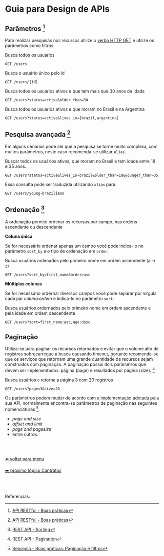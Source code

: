# Guia para Design de APIs

## Parâmetros [^1]

Para realizar pesquisas nos recursos utilize o [verbo HTTP GET](http-verbs.md#get) e utilize os parâmetros como filtros.

Busca todos os usuários

```
GET /users
```

Busca o usuário único pelo id

```
GET /users/{id}
```

Busca todos os usuários ativos e que tem mais que 30 anos de idade

```
GET /users?status=active&older_than=30
```

Busca todos os usuários ativos e que moram no Brasil e na Argentina

```
GET /users?status=active&lives_in=[brazil,argentina]
```

## Pesquisa avançada [^1]

Em alguns cenários pode ser que a pesquisa se torne muito complexa, com muitos parâmetros, neste caso recomenda-se utilizar `alias`.

Buscar todos os usuários ativos, que moram no Brasil e tem idade entre 18 e 35 anos.

```
GET /users?status=active&lives_in=brazil&older_than=18&younger_than=35
```

Essa consulta pode ser traduzida utilizando `alias` para:

```
GET /users/young-brazilians
```

## Ordenação [^2]

A ordenação permite ordenar os recursos por campo, nas ordens ascendente ou descendente

**Coluna única**

Se for necessário ordenar apenas um campo você pode indica-lo no parâmetro `sort_by` e o tipo de ordenação em `order`.

Busca usuários ordenados pelo primeiro nome em ordem ascendente (a -> z)

```
GET /users?sort_by=first_name&order=asc
```

**Múltiplas colunas**

Se for necessário ordernar diversos campos você pode separar por vírgula cada par _coluna:ordem_ e indica-lo no parâmetro `sort`.

Busca usuários ordernados pelo primeiro nome em ordem ascendente e pela idade em ordem descendente

```
GET /users?sort=first_name:asc,age:desc
```

## Paginação

Utiliza-se para paginar os recursos retornados e evitar que o volume alto de registros sobrecarregue a busca causando timeout, portanto recomenda-se que os serviços que retornam uma grande quantidade de recursos sejam construídos com paginação. A paginação possui dois parâmetros que devem ser implementados: página (page) e resultados por página (size). [^3]


Busca usuários e retorna a página 3 com 20 registros

```
GET /users?page=3&size=20
```

Os parâmetros podem mudar de acordo com a implementação adotada pela sua API, normalmente encontra-se parâmetros de paginação nas seguintes nomenclaturas [^4]:
- _page and size_
- _offset and limit_
- _page and pagesize_
- entre outros. 

<br><br>

[⬅️ voltar para menu](index.md)

[➡️ próximo tópico Contratos]()

<br><br>

Referências:

[^1]: [API RESTful - Boas práticas](https://www.brunobrito.net.br/api-restful-boas-praticas/)
[^2]: [REST API - Sorting](https://www.taniarascia.com/rest-api-sorting-filtering-pagination/#sorting)
[^3]: [REST API - Pagination](https://www.taniarascia.com/rest-api-sorting-filtering-pagination/#pagination)
[^4]: [Sensedia - Boas práticas: Paginação e filtros](https://br.sensedia.com/post/api-pagination-and-filters)
